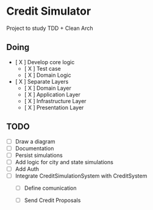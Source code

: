 # Credit Simulator

Project to study TDD + Clean Arch

## Doing
- [ X ] Develop core logic
    - [ X ] Test case
    - [ X ] Domain Logic
- [ X ] Separate Layers
    - [ X ] Domain Layer
    - [ X ] Application Layer
    - [ X ] Infrastructure Layer
    - [ X ] Presentation Layer

## TODO
- [  ] Draw a diagram
- [  ] Documentation
- [  ] Persist simulations
- [  ] Add logic for city and state simulations
- [  ] Add Auth
- [  ] Integrate CreditSimulationSystem with CreditSystem
    - [  ] Define comunication
    - [  ] Send Credit Proposals


